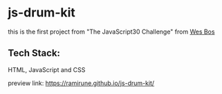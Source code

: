 # js-drum-kit

this is the first project from "The JavaScript30 Challenge" from <a href="https://courses.wesbos.com/account/access/65d0eff9504cc1ab9524b1a8/view/194130650" target="_blank">Wes Bos</a>

## Tech Stack:
HTML, JavaScript and CSS

preview link: https://ramirune.github.io/js-drum-kit/
